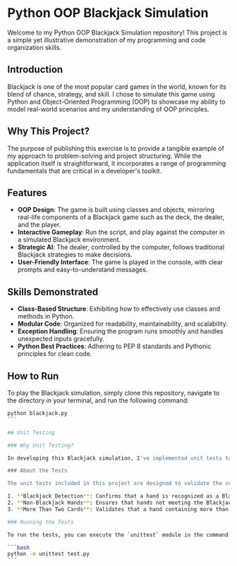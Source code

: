 # Python OOP Blackjack Simulation

Welcome to my Python OOP Blackjack Simulation repository! This project is a simple yet illustrative demonstration of my programming and code organization skills.

## Introduction

Blackjack is one of the most popular card games in the world, known for its blend of chance, strategy, and skill. I chose to simulate this game using Python and Object-Oriented Programming (OOP) to showcase my ability to model real-world scenarios and my understanding of OOP principles.

## Why This Project?

The purpose of publishing this exercise is to provide a tangible example of my approach to problem-solving and project structuring. While the application itself is straightforward, it incorporates a range of programming fundamentals that are critical in a developer's toolkit.

## Features

- **OOP Design**: The game is built using classes and objects, mirroring real-life components of a Blackjack game such as the deck, the dealer, and the player.
- **Interactive Gameplay**: Run the script, and play against the computer in a simulated Blackjack environment.
- **Strategic AI**: The dealer, controlled by the computer, follows traditional Blackjack strategies to make decisions.
- **User-Friendly Interface**: The game is played in the console, with clear prompts and easy-to-understand messages.

## Skills Demonstrated

- **Class-Based Structure**: Exhibiting how to effectively use classes and methods in Python.
- **Modular Code**: Organized for readability, maintainability, and scalability.
- **Exception Handling**: Ensuring the program runs smoothly and handles unexpected inputs gracefully.
- **Python Best Practices**: Adhering to PEP 8 standards and Pythonic principles for clean code.

## How to Run

To play the Blackjack simulation, simply clone this repository, navigate to the directory in your terminal, and run the following command:

```bash
python blackjack.py
´´´

## Unit Testing

### Why Unit Testing?

In developing this Blackjack simulation, I've implemented unit tests to ensure that each part of the code functions as expected. Unit testing is crucial because it helps to identify bugs early in the development process, simplifies integration, and provides documentation of each function's intended behavior. It's a foundational practice in writing reliable and maintainable code.

### About the Tests

The unit tests included in this project are designed to validate the core functionality of the Blackjack game. Using Python's `unittest` framework, I've created a series of tests that verify whether the game's logic correctly identifies different hand compositions—specifically, testing for the following conditions:

1. **Blackjack Detection**: Confirms that a hand is recognized as a Blackjack (an Ace and a 10-value card) correctly.
2. **Non-Blackjack Hands**: Ensures that hands not meeting the Blackjack criteria are not falsely identified as such.
3. **More Than Two Cards**: Validates that a hand containing more than two cards, even if the total is 21, does not qualify as a Blackjack.

### Running the Tests

To run the tests, you can execute the `unittest` module in the command line. Navigate to the directory containing the test file and run:

```bash
python -m unittest test.py
´´´
